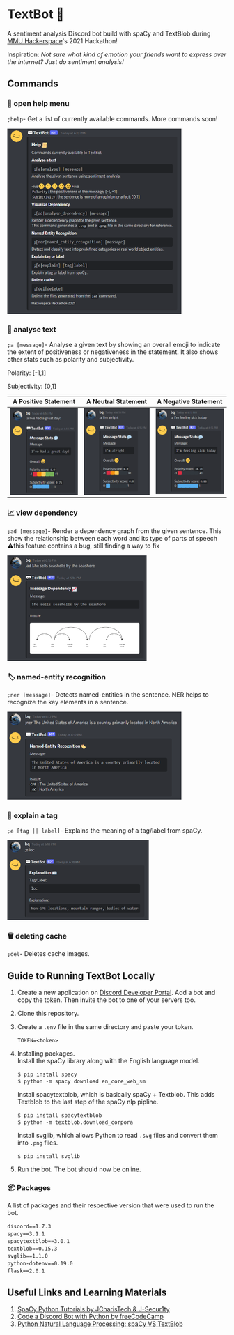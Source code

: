 # TextBot :speech_balloon:
A sentiment analysis Discord bot build with spaCy and TextBlob during [MMU Hackerspace](https://hackerspacemmu.github.io/)'s 2021 Hackathon!  


Inspiration: _Not sure what kind of emotion your friends want to express over the internet? Just do sentiment analysis!_

## Commands

### 📜 open help menu

`;help`- Get a list of currently available commands. More commands soon!

<img src="img/help_menu.PNG" alt="help menu" width="400">

### 💬 analyse text

`;a [message]`- Analyse a given text by showing an overall emoji to indicate the extent of positiveness or negativeness in the statement. It also shows other stats such as polarity and subjectivity.

Polarity: [-1,1] 

Subjectivity: [0,1]

| A Positive Statement                                     | A Neutral Statement                                       | A Negative Statement                                      |
| -------------------------------------------------------- | --------------------------------------------------------- | --------------------------------------------------------- |
| <img src="img/positive.PNG" width="180"> | <img src="img/neutral.PNG" width="176"> | <img src="img/negative.PNG" width="182"> |

### 📈 view dependency 

`;ad [message]`- Render a dependency graph from the given sentence. This show the relationship between each word and its type of parts of speech  
⚠️this feature contains a bug, still finding a way to fix

<img src="img/message_dependency.PNG" alt="dependency" width="320">

### 🏷️ named-entity recognition

`;ner [message]`- Detects named-entities in the sentence. NER helps to recognize the key elements in a sentence.

<img src="img/ner.PNG" alt="named entity recognition" width="400">

### 📖 explain a tag

`;e [tag || label]`- Explains the meaning of a tag/label from spaCy.

<img src="img/explaining_tags.PNG" alt="explain a tag" width="325">

### 🗑️ deleting cache

`;del`- Deletes cache images.


## Guide to Running TextBot Locally

1. Create a new application on [Discord Developer Portal](https://discord.com/developers/applications). Add a bot and copy the token. Then invite the bot to one of your servers too.

2. Clone this repository.

3. Create a `.env` file in the same directory and paste your token.

   ```
   TOKEN=<token>
   ```

4. Installing packages.  
   Install the spaCy library along with the English language model.

   ```
   $ pip install spacy
   $ python -m spacy download en_core_web_sm
   ```

   Install spacytextblob, which is basically spaCy + Textblob. This adds Textblob to the last step of the spaCy nlp pipline.

   ```
   $ pip install spacytextblob   
   $ python -m textblob.download_corpora
   ```

   Install svglib, which allows Python to read `.svg` files and convert them into `.png` files.

   ```
   $ pip install svglib
   ```

5. Run the bot. The bot should now be online. 

### 📦 Packages

A list of packages and their respective version that were used to run the bot.

```txt
discord==1.7.3
spacy==3.1.1
spacytextblob==3.0.1
textblob==0.15.3
svglib==1.1.0
python-dotenv==0.19.0
flask==2.0.1
```

## Useful Links and Learning Materials

1. [SpaCy Python Tutorials by JCharisTech & J-Secur1ty](https://youtube.com/playlist?list=PLJ39kWiJXSiz1LK8d_fyxb7FTn4mBYOsD)
2. [Code a Discord Bot with Python by freeCodeCamp](https://www.youtube.com/watch?v=SPTfmiYiuok)
3. [Python Natural Language Processing: spaCy VS TextBlob](https://python.libhunt.com/compare-spacy-vs-textblob)
